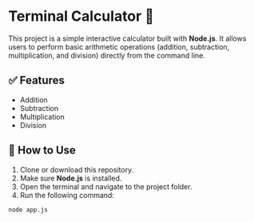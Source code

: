 # Terminal Calculator 🧮

This project is a simple interactive calculator built with **Node.js**. It allows users to perform basic arithmetic operations (addition, subtraction, multiplication, and division) directly from the command line.

## ✅ Features

- Addition
- Subtraction
- Multiplication
- Division

## 🚀 How to Use

1. Clone or download this repository.
2. Make sure **Node.js** is installed.
3. Open the terminal and navigate to the project folder.
4. Run the following command:

```bash
node app.js


